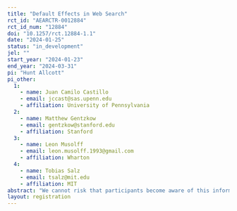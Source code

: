 ```yaml
---
title: "Default Effects in Web Search"
rct_id: "AEARCTR-0012884"
rct_id_num: "12884"
doi: "10.1257/rct.12884-1.1"
date: "2024-01-25"
status: "in_development"
jel: ""
start_year: "2024-01-23"
end_year: "2024-03-31"
pi: "Hunt Allcott"
pi_other:
  1:
    - name: Juan Camilo Castillo
    - email: jccast@sas.upenn.edu
    - affiliation: University of Pennsylvania
  2:
    - name: Matthew Gentzkow
    - email: gentzkow@stanford.edu
    - affiliation: Stanford
  3:
    - name: Leon Musolff
    - email: leon.musolff.1993@gmail.com
    - affiliation: Wharton
  4:
    - name: Tobias Salz
    - email: tsalz@mit.edu
    - affiliation: MIT
abstract: "We cannot risk that participants become aware of this information before the study is complete. Please refer to the pre-analysis plan for more information."
layout: registration
---
```


